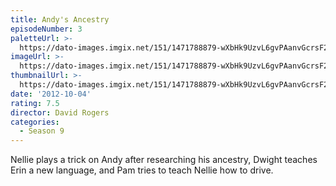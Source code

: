 ```yaml
---
title: Andy's Ancestry
episodeNumber: 3
paletteUrl: >-
  https://dato-images.imgix.net/151/1471788879-wXbHk9UzvL6gvPAanvGcrsF2w1h.jpg?auto=enhance&ch=DPR%2CWidth&palette=json
imageUrl: >-
  https://dato-images.imgix.net/151/1471788879-wXbHk9UzvL6gvPAanvGcrsF2w1h.jpg?auto=compress%2Cformat&ch=DPR%2CWidth&w=500
thumbnailUrl: >-
  https://dato-images.imgix.net/151/1471788879-wXbHk9UzvL6gvPAanvGcrsF2w1h.jpg?auto=enhance&ch=DPR%2CWidth&fit=crop&fm=jpg&h=280&w=500
date: '2012-10-04'
rating: 7.5
director: David Rogers
categories:
  - Season 9
---
```


Nellie plays a trick on Andy after researching his ancestry, Dwight teaches Erin a new language, and Pam tries to teach Nellie how to drive.